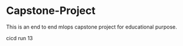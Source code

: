# Capstone-Project
This is an end to end mlops capstone project for educational purpose.

cicd run 13